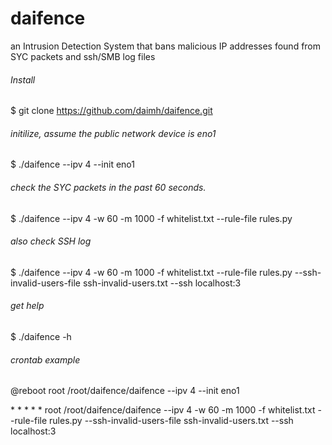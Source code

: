 # daifence
an Intrusion Detection System that bans malicious IP addresses found from SYC packets and ssh/SMB log files

###### Install
$ git clone https://github.com/daimh/daifence.git

###### initilize, assume the public network device is eno1
$ ./daifence --ipv 4 --init eno1 

###### check the SYC packets in the past 60 seconds.
$ ./daifence --ipv 4 -w 60 -m 1000 -f whitelist.txt --rule-file rules.py

###### also check SSH log
$ ./daifence --ipv 4 -w 60 -m 1000 -f whitelist.txt --rule-file rules.py --ssh-invalid-users-file ssh-invalid-users.txt --ssh localhost:3

###### get help
$ ./daifence -h

###### crontab example
@reboot root /root/daifence/daifence --ipv 4 --init eno1

\* * * * * root /root/daifence/daifence --ipv 4 -w 60 -m 1000 -f whitelist.txt --rule-file rules.py --ssh-invalid-users-file ssh-invalid-users.txt --ssh localhost:3
